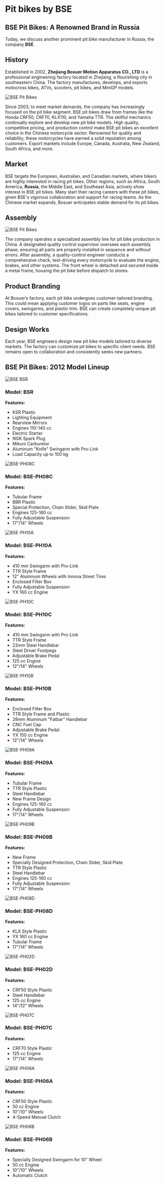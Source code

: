 # Pit bikes by BSE

## BSE Pit Bikes: A Renowned Brand in Russia

Today, we discuss another prominent pit bike manufacturer in Russia, the company **BSE**.

## History

Established in 2002, **Zhejiang Bosuer Motion Apparatus CO., LTD** is a professional engineering factory located in Zhejiang, a flourishing city in southeastern China. The factory manufactures, develops, and exports motocross bikes, ATVs, scooters, pit bikes, and MiniGP models.

![BSE Pit Bikes](../../../static/img/3ad9d9.jpg)

Since 2003, to meet market demands, the company has increasingly focused on the pit bike segment. BSE pit bikes draw from frames like the Honda CRF50, CRF70, KLX110, and Yamaha TTR. The skillful mechanics continually explore and develop new pit bike models. High quality, competitive pricing, and production control make BSE pit bikes an excellent choice in the Chinese motorcycle sector. Renowned for quality and reliability, these motorcycles have earned a solid reputation among customers. Export markets include Europe, Canada, Australia, New Zealand, South Africa, and more.

## Market

BSE targets the European, Australian, and Canadian markets, where bikers are highly interested in racing pit bikes. Other regions, such as Africa, South America, **Russia**, the Middle East, and Southeast Asia, actively show interest in BSE pit bikes. Many start their racing careers with these pit bikes, given BSE's vigorous collaboration and support for racing teams. As the Chinese market expands, Bosuer anticipates stable demand for its pit bikes.

## Assembly

![BSE Pit Bikes](../../../static/img/4c46f9.jpg)

The company operates a specialized assembly line for pit bike production in China. A designated quality control supervisor oversees each assembly phase, ensuring all parts are properly installed in sequence and without errors. After assembly, a quality-control engineer conducts a comprehensive check, test-driving every motorcycle to evaluate the engine, brakes, and other systems. The front wheel is detached and secured inside a metal frame, housing the pit bike before dispatch to stores.

## Product Branding

At Bosuer’s factory, each pit bike undergoes customer-tailored branding. This could mean applying customer logos on parts like seats, engine covers, swingarms, and plastic trim. BSE can create completely unique pit bikes tailored to customer specifications.

## Design Works

Each year, BSE engineers design new pit bike models tailored to diverse markets. The factory can customize pit bikes to specific client needs. BSE remains open to collaboration and consistently seeks new partners.

## BSE Pit Bikes: 2012 Model Lineup

![BSE BSR](../../../static/img/d4e3fe.jpg)

### Model: BSR

**Features:**

- KSR Plastic
- Lighting Equipment
- Rearview Mirrors
- Engines 110-140 cc
- Electric Starter
- NGK Spark Plug
- Mikuni Carburetor
- Aluminum "Knife" Swingarm with Pro-Link
- Load Capacity up to 100 kg

![BSE-PH08C](../../../static/img/4becf5.jpg)

### Model: BSE-PH08C

**Features:**

- Tubular Frame
- BBR Plastic
- Special Protection, Chain Slider, Skid Plate
- Engines 125-160 cc
- Fully Adjustable Suspension
- 17"/14" Wheels

![BSE-PH10A](../../../static/img/4a9d06.jpg)

### Model: BSE-PH10A

**Features:**

- 410 mm Swingarm with Pro-Link
- TTR Style Frame
- 12" Aluminum Wheels with Innova Street Tires
- Enclosed Filter Box
- Fully Adjustable Suspension
- YX 160 cc Engine

![BSE-PH10C](../../../static/img/4094ea.jpg)

### Model: BSE-PH10C

**Features:**

- 410 mm Swingarm with Pro-Link
- TTR Style Frame
- 22mm Steel Handlebar
- Steel Driver Footpegs
- Adjustable Brake Pedal
- 125 cc Engine
- 12"/14" Wheels

![BSE-PH10B](../../../static/img/c605de.jpg)

### Model: BSE-PH10B

**Features:**

- Enclosed Filter Box
- TTR Style Frame and Plastic
- 28mm Aluminum "Fatbar" Handlebar
- CNC Fuel Cap
- Adjustable Brake Pedal
- YX 150 cc Engine
- 12"/14" Wheels

![BSE-PH09A](../../../static/img/8a70ba.jpg)

### Model: BSE-PH09A

**Features:**

- Tubular Frame
- TTR Style Plastic
- Steel Handlebar
- New Frame Design
- Engines 125-160 cc
- Fully Adjustable Suspension
- 17"/14" Wheels

![BSE-PH09B](../../../static/img/4ec407.jpg)

### Model: BSE-PH09B

**Features:**

- New Frame
- Specially Designed Protection, Chain Slider, Skid Plate
- TTR Style Plastic
- Steel Handlebar
- Engines 125-160 cc
- Fully Adjustable Suspension
- 17"/14" Wheels

![BSE-PH08D](../../../static/img/c01713.jpg)

### Model: BSE-PH08D

**Features:**

- KLX Style Plastic
- YX 160 cc Engine
- Tubular Frame
- 17"/14" Wheels

![BSE-PH02D](../../../static/img/a2dd28.jpg)

### Model: BSE-PH02D

**Features:**

- CRF50 Style Plastic
- Steel Handlebar
- 125 cc Engine
- 14"/12" Wheels

![BSE-PH07C](../../../static/img/a9bece.jpg)

### Model: BSE-PH07C

**Features:**

- CRF70 Style Plastic
- 125 cc Engine
- 17"/14" Wheels

![BSE-PH06A](../../../static/img/6ff05c.jpg)

### Model: BSE-PH06A

**Features:**

- CRF50 Style Plastic
- 50 cc Engine
- 10"/10" Wheels
- 4-Speed Manual Clutch

![BSE-PH06B](../../../static/img/9f2263.jpg)

### Model: BSE-PH06B

**Features:**

- Specially Designed Swingarm for 10" Wheel
- 50 cc Engine
- 10"/10" Wheels
- Automatic Clutch
